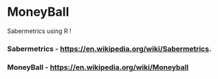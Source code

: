 # MoneyBall
Sabermetrics using R !

### Sabermetrics - https://en.wikipedia.org/wiki/Sabermetrics. 

### MoneyBall - https://en.wikipedia.org/wiki/Moneyball

